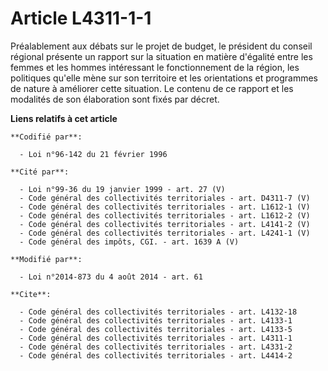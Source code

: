 # Article L4311-1-1

Préalablement aux débats sur le projet de budget, le président du conseil régional présente un rapport sur la situation en
matière d'égalité entre les femmes et les hommes intéressant le fonctionnement de la région, les politiques qu'elle mène sur
son territoire et les orientations et programmes de nature à améliorer cette situation. Le contenu de ce rapport et les
modalités de son élaboration sont fixés par décret.

**Liens relatifs à cet article**

	**Codifié par**:

	  - Loi n°96-142 du 21 février 1996

	**Cité par**:

	  - Loi n°99-36 du 19 janvier 1999 - art. 27 (V)
	  - Code général des collectivités territoriales - art. D4311-7 (V)
	  - Code général des collectivités territoriales - art. L1612-1 (V)
	  - Code général des collectivités territoriales - art. L1612-2 (V)
	  - Code général des collectivités territoriales - art. L4141-2 (V)
	  - Code général des collectivités territoriales - art. L4241-1 (V)
	  - Code général des impôts, CGI. - art. 1639 A (V)

	**Modifié par**:

	  - Loi n°2014-873 du 4 août 2014 - art. 61

	**Cite**:

	  - Code général des collectivités territoriales - art. L4132-18
	  - Code général des collectivités territoriales - art. L4133-1
	  - Code général des collectivités territoriales - art. L4133-5
	  - Code général des collectivités territoriales - art. L4311-1
	  - Code général des collectivités territoriales - art. L4331-2
	  - Code général des collectivités territoriales - art. L4414-2

